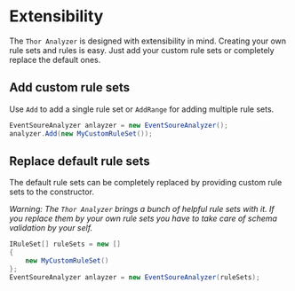 # Extensibility

The `Thor Analyzer` is designed with extensibility in mind. Creating your own rule sets and rules is easy. Just add your custom rule sets or completely replace the default ones.

## Add custom rule sets

Use `Add` to add a single rule set or `AddRange` for adding multiple rule sets.

```csharp
EventSoureAnalyzer anlayzer = new EventSoureAnalyzer();
analyzer.Add(new MyCustomRuleSet());
```

## Replace default rule sets

The default rule sets can be completely replaced by providing custom rule sets to the constructor.

*Warning: The `Thor Analyzer` brings a bunch of helpful rule sets with it. If you replace them by your own rule sets you have to take care of schema validation by your self.*

```csharp
IRuleSet[] ruleSets = new []
{
    new MyCustomRuleSet()
};
EventSoureAnalyzer anlayzer = new EventSoureAnalyzer(ruleSets);
```